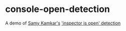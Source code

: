 # console-open-detection

A demo of [Samy Kamkar's](https://samy.pl) ['inspector is open' detection](http://stackoverflow.com/questions/42193700/detect-when-inspect-element-is-open) 
